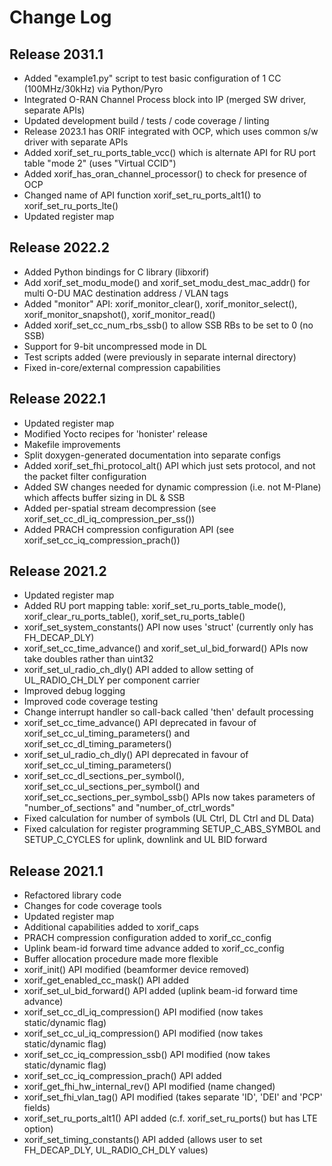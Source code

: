 # Change Log

## Release 2031.1
* Added "example1.py" script to test basic configuration of 1 CC (100MHz/30kHz) via Python/Pyro
* Integrated O-RAN Channel Process block into IP (merged SW driver, separate APIs)
* Updated development build / tests / code coverage / linting
* Release 2023.1 has ORIF integrated with OCP, which uses common s/w driver with separate APIs
* Added xorif_set_ru_ports_table_vcc() which is alternate API for RU port table "mode 2" (uses "Virtual CCID")
* Added xorif_has_oran_channel_processor() to check for presence of OCP
* Changed name of API function xorif_set_ru_ports_alt1() to xorif_set_ru_ports_lte()
* Updated register map

## Release 2022.2
* Added Python bindings for C library (libxorif)
* Add xorif_set_modu_mode() and xorif_set_modu_dest_mac_addr() for multi O-DU MAC destination address / VLAN tags
* Added "monitor" API: xorif_monitor_clear(), xorif_monitor_select(), xorif_monitor_snapshot(), xorif_monitor_read()
* Added xorif_set_cc_num_rbs_ssb() to allow SSB RBs to be set to 0 (no SSB)
* Support for 9-bit uncompressed mode in DL
* Test scripts added (were previously in separate internal directory)
* Fixed in-core/external compression capabilities

## Release 2022.1
* Updated register map
* Modified Yocto recipes for 'honister' release
* Makefile improvements
* Split doxygen-generated documentation into separate configs
* Added xorif_set_fhi_protocol_alt() API which just sets protocol, and not the packet filter configuration
* Added SW changes needed for dynamic compression (i.e. not M-Plane) which affects buffer sizing in DL & SSB
* Added per-spatial stream decompression (see xorif_set_cc_dl_iq_compression_per_ss())
* Added PRACH compression configuration API (see xorif_set_cc_iq_compression_prach())

## Release 2021.2
* Updated register map
* Added RU port mapping table: xorif_set_ru_ports_table_mode(), xorif_clear_ru_ports_table(), xorif_set_ru_ports_table()
* xorif_set_system_constants() API now uses 'struct' (currently only has FH_DECAP_DLY)
* xorif_set_cc_time_advance() and xorif_set_ul_bid_forward() APIs now take doubles rather than uint32
* xorif_set_ul_radio_ch_dly() API added to allow setting of UL_RADIO_CH_DLY per component carrier
* Improved debug logging
* Improved code coverage testing
* Change interrupt handler so call-back called 'then' default processing
* xorif_set_cc_time_advance() API deprecated in favour of xorif_set_cc_ul_timing_parameters() and xorif_set_cc_dl_timing_parameters()
* xorif_set_ul_radio_ch_dly() API deprecated in favour of xorif_set_cc_ul_timing_parameters()
* xorif_set_cc_dl_sections_per_symbol(), xorif_set_cc_ul_sections_per_symbol() and xorif_set_cc_sections_per_symbol_ssb() APIs now takes parameters of "number_of_sections" and "number_of_ctrl_words"
* Fixed calculation for number of symbols (UL Ctrl, DL Ctrl and DL Data)
* Fixed calculation for register programming SETUP_C_ABS_SYMBOL and SETUP_C_CYCLES for uplink, downlink and UL BID forward

## Release 2021.1
* Refactored library code
* Changes for code coverage tools
* Updated register map
* Additional capabilities added to xorif_caps
* PRACH compression configuration added to xorif_cc_config
* Uplink beam-id forward time advance added to xorif_cc_config
* Buffer allocation procedure made more flexible
* xorif_init() API modified (beamformer device removed)
* xorif_get_enabled_cc_mask() API added
* xorif_set_ul_bid_forward() API added (uplink beam-id forward time advance)
* xorif_set_cc_dl_iq_compression() API modified (now takes static/dynamic flag)
* xorif_set_cc_ul_iq_compression() API modified (now takes static/dynamic flag)
* xorif_set_cc_iq_compression_ssb() API modified (now takes static/dynamic flag)
* xorif_set_cc_iq_compression_prach() API added
* xorif_get_fhi_hw_internal_rev() API modified (name changed)
* xorif_set_fhi_vlan_tag() API modified (takes separate 'ID', 'DEI' and 'PCP' fields)
* xorif_set_ru_ports_alt1() API added (c.f. xorif_set_ru_ports() but has LTE option)
* xorif_set_timing_constants() API added (allows user to set FH_DECAP_DLY, UL_RADIO_CH_DLY values)
